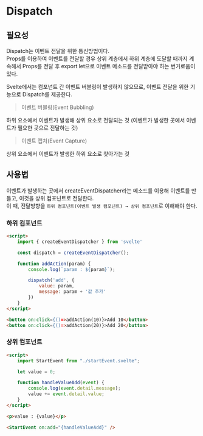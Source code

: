 # Dispatch

## 필요성

Dispatch는 이벤트 전달을 위한 통신방법이다.  
Props를 이용하여 이벤트를 전달할 경우 상위 계층에서 하위 계층에 도달할 때까지 계속해서 Props를 전달 후 export let으로 이벤트 메소드를 전달받아야 하는 번거로움이 있다.

Svelte에서는 컴포넌트 간 이벤트 버블링이 발생하지 않으므로, 이벤트 전달을 위한 기능으로 Dispatch를 제공한다.

> 이벤트 버블링(Event Bubbling)

하위 요소에서 이벤트가 발생해 상위 요소로 전달되는 것 (이벤트가 발생한 곳에서 이벤트가 필요한 곳으로 전달하는 것)

> 이벤트 캡처(Event Capture)

상위 요소에서 이벤트가 발생한 하위 요소로 찾아가는 것

## 사용법

이벤트가 발생하는 곳에서 createEventDispatcher라는 메소드를 이용해 이벤트를 만들고, 이것을 상위 컴포넌트로 전달한다.  
이 때, 전달방향을 `하위 컴포넌트(이벤트 발생 컴포넌트) → 상위 컴포넌트`로 이해해야 한다.

### 하위 컴포넌트

```html
<script>
    import { createEventDispatcher } from 'svelte'

    const dispatch = createEventDispatcher();

    function addAction(param) {
        console.log(`param : ${param}`);

        dispatch('add', {
            value: param,
            message: param + '값 추가'
        })
    }
</script>

<button on:click={()=>addAction(10)}>Add 10</button>
<button on:click={()=>addAction(20)}>Add 20</button>
```

### 상위 컴포넌트

```html
<script>
    import StartEvent from "./startEvent.svelte";

    let value = 0;

    function handleValueAdd(event) {
        console.log(event.detail.message);
        value += event.detail.value;
    }
</script>

<p>value : {value}</p>

<StartEvent on:add="{handleValueAdd}" />
```
